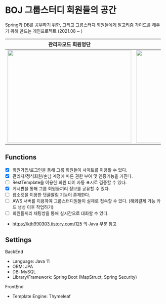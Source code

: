 # BOJ 그룹스터디 회원들의 공간
Spring과 DB를 공부하기 위한, 그리고 그룹스터디 회원들에게 알고리즘 가이드를 해주기 위해 만드는 개인프로젝트 (2021.08 ~ )

관리자모드 회원명단          |  회원이 작성한 게시글
:-------------------------:|:-------------------------:
<img src="https://user-images.githubusercontent.com/57135043/138881965-f6fb0924-e231-42a8-a4c8-f1a99cb11cbe.png"  width="400" height="300"/>  |  <img src="https://user-images.githubusercontent.com/57135043/138882809-35e7ff7e-2bf1-4d68-88b7-cd9fd642db97.png"  width="400" height="300"/>

## Functions
- [x] 회원가입/로그인을 통해 그룹 회원들이 사이트를 이용할 수 있다.
- [x] 관리자/정식회원/손님 계정에 따른 권한 부여 및 인증기능을 가진다.
- [ ] RestTemplate을 이용한 회원 티어 자동 표시로 검증할 수 있다.
- [x] 게시판을 통해 그룹 회원들끼리 정보를 공유할 수 있다.
- [ ] 웹소켓을 이용한 댓글알림 기능이 존재한다.
- [ ] AWS 서버를 이용하여 그룹스터디원들이 실제로 접속할 수 있다. (해외결제 가능 카드 생성 이후 작업하기)
- [ ] 회원들끼리 채팅방을 통해 실시간으로 대화할 수 있다.

- https://kth990303.tistory.com/125 의 Java 부분 참고

## Settings
BackEnd
- Language: Java 11
- ORM: JPA
- DB: MySQL
- Library/Framework: Spring Boot (MapStruct, Spring Security)

FrontEnd
- Template Engine: Thymeleaf

